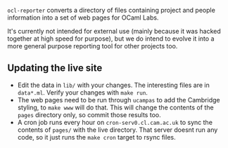 `ocl-reporter` converts a directory of files containing project and people
information into a set of web pages for OCaml Labs.

It's currently not intended for external use (mainly because it was hacked
together at high speed for purpose), but we do intend to evolve it into a
more general purpose reporting tool for other projects too.

## Updating the live site

* Edit the data in `lib/` with your changes.  The interesting files are
  in `data*.ml`.  Verify your changes with `make run`.
* The web pages need to be run through `ucampas` to add the Cambridge
  styling, to `make www` will do that.  This will change the contents
  of the `pages` directory only, so commit those results too.
* A cron job runs every hour on `cron-serv0.cl.cam.ac.uk` to sync the
  contents of `pages/` with the live directory.  That server doesnt
  run any code, so it just runs the `make cron` target to rsync files.
